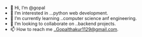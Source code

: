 - 👋 Hi, I’m @gopal
- 👀 I’m interested in ...python web development.
- 🌱 I’m currently learning ..computer science anf engineering.
- 💞️ I’m looking to collaborate on ..backend projects.
- 📫 How to reach me ..Gopalthakur1129@gmail.com.

<!---
gopal029/gopal029 is a ✨ special ✨ repository because its `README.md` (this file) appears on your GitHub profile.
You can click the Preview link to take a look at your changes.
--->
